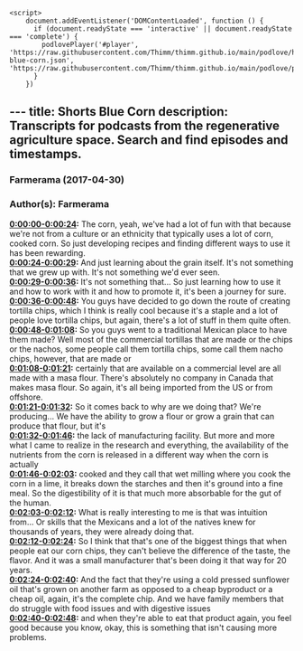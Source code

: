 <script src="https://cdn.podlove.org/web-player/embed.js"></script>
    <script>
        document.addEventListener('DOMContentLoaded', function () {
          if (document.readyState === 'interactive' || document.readyState === 'complete') {
            podlovePlayer('#player', 'https://raw.githubusercontent.com/Thimm/thimm.github.io/main/podlove/https://raw.githubusercontent.com/Thimm/thimm.github.io/main/podlove/podlove/Farmerama/Shorts-blue-corn.json', 'https://raw.githubusercontent.com/Thimm/thimm.github.io/main/podlove/podlove/Farmerama/config.json').then(registerExternalEvents('player'))
          }
        })
  </script>---
title: Shorts Blue Corn
description: Transcripts for podcasts from the regenerative agriculture space. Search and find episodes and timestamps.
---

### Farmerama  (2017-04-30)  
### Author(s): Farmerama  

**[0:00:00-0:00:24](https://soundcloud.com/farmerama-radio/blue-corn#t=0:00:00):**  The corn, yeah, we've had a lot of fun with that because we're not from a culture or an  ethnicity that typically uses a lot of corn, cooked corn.  So just developing recipes and finding different ways to use it has been rewarding.  
**[0:00:24-0:00:29](https://soundcloud.com/farmerama-radio/blue-corn#t=0:00:24):**  And just learning about the grain itself.  It's not something that we grew up with.  It's not something we'd ever seen.  
**[0:00:29-0:00:36](https://soundcloud.com/farmerama-radio/blue-corn#t=0:00:29):**  It's not something that...  So just learning how to use it and how to work with it and how to promote it, it's been  a journey for sure.  
**[0:00:36-0:00:48](https://soundcloud.com/farmerama-radio/blue-corn#t=0:00:36):**  You guys have decided to go down the route of creating tortilla chips, which I think  is really cool because it's a staple and a lot of people love tortilla chips, but again,  there's a lot of stuff in them quite often.  
**[0:00:48-0:01:08](https://soundcloud.com/farmerama-radio/blue-corn#t=0:00:48):**  So you guys went to a traditional Mexican place to have them made?  Well most of the commercial tortillas that are made or the chips or the nachos, some  people call them tortilla chips, some call them nacho chips, however, that are made or  
**[0:01:08-0:01:21](https://soundcloud.com/farmerama-radio/blue-corn#t=0:01:08):**  certainly that are available on a commercial level are all made with a masa flour.  There's absolutely no company in Canada that makes masa flour.  So again, it's all being imported from the US or from offshore.  
**[0:01:21-0:01:32](https://soundcloud.com/farmerama-radio/blue-corn#t=0:01:21):**  So it comes back to why are we doing that?  We're producing...  We have the ability to grow a flour or grow a grain that can produce that flour, but it's  
**[0:01:32-0:01:46](https://soundcloud.com/farmerama-radio/blue-corn#t=0:01:32):**  the lack of manufacturing facility.  But more and more what I came to realize in the research and everything, the availability  of the nutrients from the corn is released in a different way when the corn is actually  
**[0:01:46-0:02:03](https://soundcloud.com/farmerama-radio/blue-corn#t=0:01:46):**  cooked and they call that wet milling where you cook the corn in a lime, it breaks down  the starches and then it's ground into a fine meal.  So the digestibility of it is that much more absorbable for the gut of the human.  
**[0:02:03-0:02:12](https://soundcloud.com/farmerama-radio/blue-corn#t=0:02:03):**  What is really interesting to me is that was intuition from...  Or skills that the Mexicans and a lot of the natives knew for thousands of years, they  were already doing that.  
**[0:02:12-0:02:24](https://soundcloud.com/farmerama-radio/blue-corn#t=0:02:12):**  So I think that that's one of the biggest things that when people eat our corn chips,  they can't believe the difference of the taste, the flavor.  And it was a small manufacturer that's been doing it that way for 20 years.  
**[0:02:24-0:02:40](https://soundcloud.com/farmerama-radio/blue-corn#t=0:02:24):**  And the fact that they're using a cold pressed sunflower oil that's grown on another farm  as opposed to a cheap byproduct or a cheap oil, again, it's the complete chip.  And we have family members that do struggle with food issues and with digestive issues  
**[0:02:40-0:02:48](https://soundcloud.com/farmerama-radio/blue-corn#t=0:02:40):**  and when they're able to eat that product again, you feel good because you know, okay,  this is something that isn't causing more problems.  
